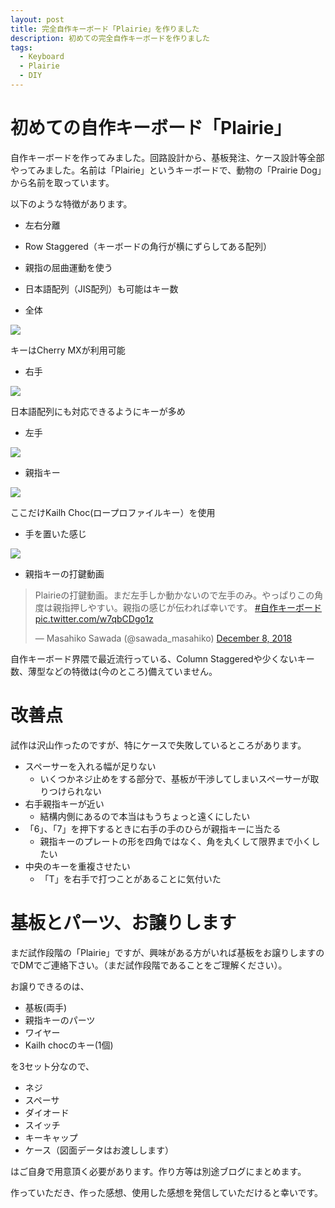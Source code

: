 ```yaml
---
layout: post
title: 完全自作キーボード「Plairie」を作りました
description: 初めての完全自作キーボードを作りました
tags:
  - Keyboard
  - Plairie
  - DIY
---
```


# 初めての自作キーボード「Plairie」

自作キーボードを作ってみました。回路設計から、基板発注、ケース設計等全部やってみました。名前は「Plairie」というキーボードで、動物の「Prairie Dog」から名前を取っています。

以下のような特徴があります。

* 左右分離
* Row Staggered（キーボードの角行が横にずらしてある配列）
* 親指の屈曲運動を使う
* 日本語配列（JIS配列）も可能はキー数

* 全体

![](/images/2018-12-18/overall.jpg)

キーはCherry MXが利用可能

* 右手

![](/images/2018-12-18/left.jpg)

日本語配列にも対応できるようにキーが多め

* 左手

![](/images/2018-12-18/left.jpg)

* 親指キー

![](/images/2018-12-18/switch.jpg)

ここだけKailh Choc(ロープロファイルキー）を使用

* 手を置いた感じ

![](/images/2018-12-18/hand.jpg)

* 親指キーの打鍵動画

<blockquote class="twitter-tweet" data-lang="en"><p lang="ja" dir="ltr">Plairieの打鍵動画。まだ左手しか動かないので左手のみ。やっぱりこの角度は親指押しやすい。親指の感じが伝われば幸いです。 <a href="https://twitter.com/hashtag/%E8%87%AA%E4%BD%9C%E3%82%AD%E3%83%BC%E3%83%9C%E3%83%BC%E3%83%89?src=hash&amp;ref_src=twsrc%5Etfw">#自作キーボード</a> <a href="https://t.co/w7qbCDgo1z">pic.twitter.com/w7qbCDgo1z</a></p>&mdash; Masahiko Sawada (@sawada_masahiko) <a href="https://twitter.com/sawada_masahiko/status/1071362154840739840?ref_src=twsrc%5Etfw">December 8, 2018</a></blockquote>
<script async src="https://platform.twitter.com/widgets.js" charset="utf-8"></script>

自作キーボード界隈で最近流行っている、Column Staggeredや少くないキー数、薄型などの特徴は(今のところ)備えていません。

# 改善点
試作は沢山作ったのですが、特にケースで失敗しているところがあります。

* スペーサーを入れる幅が足りない
  * いくつかネジ止めをする部分で、基板が干渉してしまいスペーサーが取りつけられない
* 右手親指キーが近い
  * 結構内側にあるので本当はもうちょっと遠くにしたい
* 「6」、「7」を押下するときに右手の手のひらが親指キーに当たる
  * 親指キーのプレートの形を四角ではなく、角を丸くして限界まで小くしたい
* 中央のキーを重複させたい
  * 「T」を右手で打つことがあることに気付いた

# 基板とパーツ、お譲りします
まだ試作段階の「Plairie」ですが、興味がある方がいれば基板をお譲りしますのでDMでご連絡下さい。（まだ試作段階であることをご理解ください）。

お譲りできるのは、

* 基板(両手)
* 親指キーのパーツ
* ワイヤー
* Kailh chocのキー(1個)

を3セット分なので、

* ネジ
* スペーサ
* ダイオード
* スイッチ
* キーキャップ
* ケース（図面データはお渡しします）

はご自身で用意頂く必要があります。作り方等は別途ブログにまとめます。

作っていただき、作った感想、使用した感想を発信していただけると幸いです。
